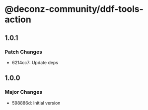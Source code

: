 # @deconz-community/ddf-tools-action

## 1.0.1

### Patch Changes

- 6214cc7: Update deps

## 1.0.0

### Major Changes

- 598886d: Initial version
